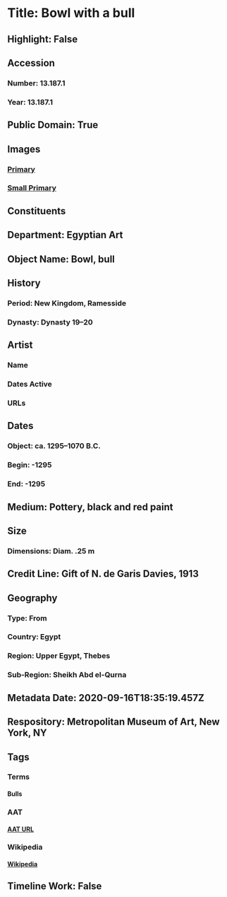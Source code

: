 # Title: Bowl with a bull
## Highlight: False
## Accession
### Number: 13.187.1
### Year: 13.187.1
## Public Domain: True
## Images
### [Primary](https://images.metmuseum.org/CRDImages/eg/original/MMA13.187.1.jpg)
### [Small Primary](https://images.metmuseum.org/CRDImages/eg/web-large/MMA13.187.1.jpg)
## Constituents
## Department: Egyptian Art
## Object Name: Bowl, bull
## History
### Period: New Kingdom, Ramesside
### Dynasty: Dynasty 19–20
## Artist
### Name
### Dates Active
### URLs
## Dates
### Object: ca. 1295–1070 B.C.
### Begin: -1295
### End: -1295
## Medium: Pottery, black and red paint
## Size
### Dimensions: Diam. .25 m
## Credit Line: Gift of N. de Garis Davies, 1913
## Geography
### Type: From
### Country: Egypt
### Region: Upper Egypt, Thebes
### Sub-Region: Sheikh Abd el-Qurna
## Metadata Date: 2020-09-16T18:35:19.457Z
## Respository: Metropolitan Museum of Art, New York, NY
## Tags
### Terms
#### Bulls
### AAT
#### [AAT URL](http://vocab.getty.edu/page/aat/300250117)
### Wikipedia
#### [Wikipedia]()
## Timeline Work: False